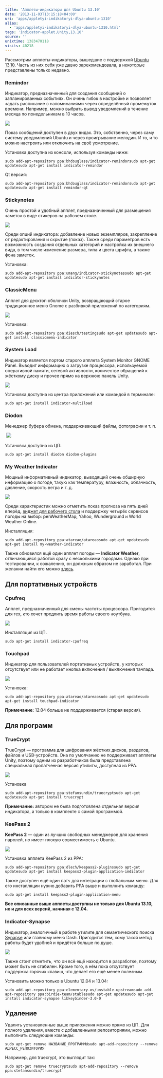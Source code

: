 ```yaml
---
title: 'Апплеты-индикаторы для Ubuntu 13.10'
date: '2013-11-03T13:15:18+04:00'
uri: 'apps/appletyi-indikatoryi-dlya-ubuntu-1310'
alias: 
  - 'apps/appletyi-indikatoryi-dlya-ubuntu-1310.html'
tags: 'indicator-applet,Unity,13.10'
source: ''
unixtime: 1383470118
visits: 40218
---
```

Рассмотрим апплеты-индикаторы, вышедшие с поддержкой [Ubuntu 13.10](news/finalnyij-reliz-ubuntu-1310-saucy-salamander). Часть из них себя уже давно зарекомендовала, а некоторые представлены только недавно.

### Remindor

Индикатор, предназначенный для создания сообщений о запланированных событиях. Он очень гибок в настройке и позволяет задать расписание c напоминаниями через определённый промежуток времени. Например, можно выбрать вывод уведомлений в течение месяца по понедельникам в 10 часов.

[![](img/2013/11/03/13-00/ubuntu-applet-5-10642148393-o.jpg)](img/2013/11/03/13-00/ubuntu-applet-5-10642148393-o.jpg)

Показ сообщений доступен в двух видах. Это, собственно, через саму систему уведомлений Ubuntu и через проигрывание мелодии. И то, и то можно настроить или отключить на своё усмотрение.

Установка доступна из консоли, используя команды ниже:

```
sudo add-apt-repository ppa:bhdouglass/indicator-remindorsudo apt-get updatesudo apt-get install indicator-remindor
```

Qt версия:

```
sudo add-apt-repository ppa:bhdouglass/indicator-remindorsudo apt-get updatesudo apt-get install remindor-qt
```

### Stickynotes

Очень простой и удобный апплет, предназначенный для размещения заметок в виде стикеров на рабочем столе.

[![](img/2013/11/03/13-00/ubuntu-applet-8-10642146543-o.jpg)](img/2013/11/03/13-00/ubuntu-applet-8-10642146543-o.jpg)

Среди опций индикатора: добавление новых экземпляров, закрепление от редактирования и скрытие (показ). Также среди параметров есть возможность создания отдельных категорий и настройка их внешнего вида, в том числе изменение размера, типа и цвета шрифта, а также фона заметок.

Установка:

```
sudo add-apt-repository ppa:umang/indicator-stickynotessudo apt-get updatesudo apt-get install indicator-stickynotes
```

### ClassicMenu

Апплет для десктоп оболочки Unity, возвращающий старое традиционное меню Gnome с разбивкой приложений по категориям.

[![](img/2013/11/03/13-00/ubuntu-applet-2-10641932126-o.jpg)](img/2013/11/03/13-00/ubuntu-applet-2-10641932126-o.jpg)

Установка:

```
sudo add-apt-repository ppa:diesch/testingsudo apt-get updatesudo apt-get install classicmenu-indicator
```

### System Load

Индикатор является портом старого апплета System Monitor GNOME Panel. Выводит информацию о загрузке процессора, используемой оперативной памяти, сетевой активности, количестве обращений к жёсткому диску и прочее прямо на верхнюю панель Unity.

[![](img/2013/11/03/13-00/ubuntu-applet-1-10641926254-o.jpg)](img/2013/11/03/13-00/ubuntu-applet-1-10641926254-o.jpg)

Установка доступна из центра приложений или командой в терминале:

```
sudo apt-get install indicator-multiload
```

### Diodon

Менеджер буфера обмена, поддерживающий файлы, фотографии и т. п.

 [![](img/2013/11/03/13-00/ubuntu-applet-2-10642494203-o.jpg)](img/2013/11/03/13-00/ubuntu-applet-2-10642494203-o.jpg)

Установка доступна из ЦП.

```
sudo apt-get install diodon diodon-plugins
```

### My Weather Indicator

Мощный информативный индикатор, выводящий очень обширную информацию о погоде, такую как температуру, влажность, облачность, давление, скорость ветра и т. д.

[![](img/2013/11/03/13-00/ubuntu-applet-6-10641922934-o.jpg)](img/2013/11/03/13-00/ubuntu-applet-6-10641922934-o.jpg)

Среди характеристик можно отметить показ прогноза на пять дней вперёд, [виджет для рабочего стола](apps/my-weather-indicator-s-podderzhkoy-vidzhetov) и поддержку четырёх сервисов погоды на выбор: penWeatherMap, Yahoo, Wunderground и World Weather Online.

Инсталляция:

```
sudo add-apt-repository ppa:atareao/atareaosudo apt-get updatesudo apt-get install my-weather-indicator
```

Также обновился ещё один апплет погоды — **Indicator Weather**, отличающийся работой сразу с несколькими городами. Однако при тестировании, к сожалению, он должным образом не заработал. При желании найти его можно [здесь](https://launchpad.net/~weather-indicator-team/+archive/ppa).

## Для портативных устройств

### Cpufreq

Апплет, предназначенный для смены частоты процессора. Пригодится для тех, кто хочет продлить время работы своего ноутбука.

[![](img/2013/11/03/13-00/ubuntu-indicator-10640325284-o.jpg)](img/2013/11/03/13-00/ubuntu-indicator-10640325284-o.jpg)

Инсталляция из ЦП.

```
sudo apt-get install indicator-cpufreq
```

### Touchpad

Индикатор для пользователей портативных устройств, у которых отсутствует или не работает кнопка включения / выключения тачпада.

[![](img/2013/11/03/13-00/ubuntu-applet-3-10642149813-o.jpg)](img/2013/11/03/13-00/ubuntu-applet-3-10642149813-o.jpg)

Установка:

```
sudo add-apt-repository ppa:atareao/atareaosudo apt-get updatesudo apt-get install touchpad-indicator
```

**Примечание:** 12.04 больше не поддерживается (старая версия).

## Для программ

### TrueCrypt

TrueCrypt — программа для шифрования жёстких дисков, разделов, файлов и USB-устройств. Она по умолчанию не поддерживает апплеты Unity, поэтому одним из разработчиков была представлена специальная пропатченная версия утилиты, доступная из PPA.

[![](img/2013/11/03/13-00/ubuntu-applet-4-10641924294-o.jpg)](img/2013/11/03/13-00/ubuntu-applet-4-10641924294-o.jpg)

Установка

```
sudo add-apt-repository ppa:stefansundin/truecryptsudo apt-get updatesudo apt-get install truecrypt
```

**Примечание:** автором не была подготовлена отдельная версия индикатора, а только в комплекте с самой программой.

### KeePass 2

**KeePass 2** — один из лучших свободных менеджеров для хранения паролей, но имеет плохую совместимость с Ubuntu.

[![](img/2013/11/03/13-00/ubuntu-applet-1-10642495163-o.jpg)](img/2013/11/03/13-00/ubuntu-applet-1-10642495163-o.jpg)

Установка апплета KeePass 2 из PPA:

```
sudo add-apt-repository ppa:dlech/keepass2-pluginssudo apt-get updatesudo apt-get install keepass2-plugin-application-indicator
```

Также доступен ещё один патч для интеграции с глобальным меню. Для его инсталляции нужно добавить PPA выше и выполнить команду:

```
sudo apt-get install keepass2-plugin-application-menu
```

**Все описанные выше апплеты доступны не только для Ubuntu 13.10, но и для всех версий, начиная с 12.04.**

### Indicator-Synapse

Индикатор, аналогичный в работе утилите для семантического поиска [Synapse](apps/synapse-0-2-8) или главному меню Dash. Пригодится тем, кому такой метод работы будет удобней и придётся больше по душе.

[![](img/2013/11/03/13-00/ubuntu-applet-7-10641897805-o.jpg)](img/2013/11/03/13-00/ubuntu-applet-7-10641897805-o.jpg)

Также стоит отметить, что он всё ещё находится в разработке, поэтому может быть не стабилен. Кроме того, в нём пока отсутствует поддержка горячих клавиш, что делает его ещё менее полезным.

Установить можно только в Ubuntu 12.04 и 13.04:

```
sudo add-apt-repository ppa:elementary-os/unstable-upstreamsudo add-apt-repository ppa:birdie-team/stablesudo apt-get updatesudo apt-get install indicator-synapse libkeybinder-3.0-0
```

## Удаление

Удалить установленные выше приложения можно прямо из ЦП. Для полного удаления, вместе с добавленными репозиториями, можно выполнить следующие команды:

```
sudo apt-get remove НАЗВАНИЕ_ПРОГРАММЫsudo apt-add-repository --remove АДРЕСС_РЕПОЗИТОРИЯ
```

Например, для truecrypt, это выглядит так:

```
sudo apt-get remove truecryptsudo apt-add-repository --remove ppa:stefansundin/truecrypt
```

